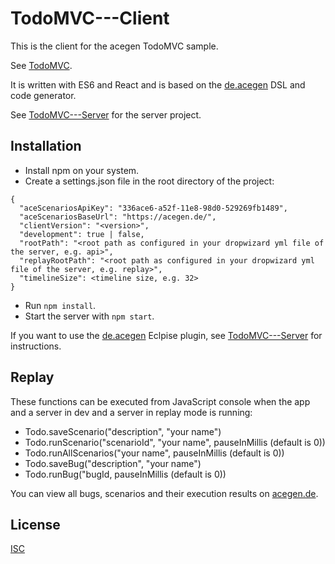 # TodoMVC---Client

This is the client for the acegen TodoMVC sample.

See [TodoMVC](https://todo.acegen.de/#).

It is written with ES6 and React and 
is based on the [de.acegen](https://github.com/annettedorothea/de.acegen) 
DSL and code generator.

See [TodoMVC---Server](https://github.com/annettedorothea/TodoMVC---Server) for the server project.

## Installation

- Install npm on your system.
- Create a settings.json file in the root directory of the project:
```
{
  "aceScenariosApiKey": "336ace6-a52f-11e8-98d0-529269fb1489",
  "aceScenariosBaseUrl": "https://acegen.de/",
  "clientVersion": "<version>",
  "development": true | false,
  "rootPath": "<root path as configured in your dropwizard yml file of the server, e.g. api>",
  "replayRootPath": "<root path as configured in your dropwizard yml file of the server, e.g. replay>",
  "timelineSize": <timeline size, e.g. 32>
}
```
- Run ```npm install```. 
- Start the server with ```npm start```.

If you want to use the [de.acegen](https://github.com/annettedorothea/de.acegen) 
Eclpise plugin, see [TodoMVC---Server](https://github.com/annettedorothea/TodoMVC---Server)
for instructions.

## Replay

These functions can be executed from JavaScript console when the app and 
a server in dev and a server in replay mode  is running:

- Todo.saveScenario("description", "your name")
- Todo.runScenario("scenarioId", "your name", pauseInMillis (default is 0))
- Todo.runAllScenarios("your name", pauseInMillis (default is 0))
- Todo.saveBug("description", "your name")
- Todo.runBug("bugId, pauseInMillis (default is 0))

You can view all bugs, scenarios and their execution results on 
[acegen.de](https://acegen.de/#/336ace6-a52f-11e8-98d0-529269fb1489/scenarios).

## License
[ISC](License.txt)
